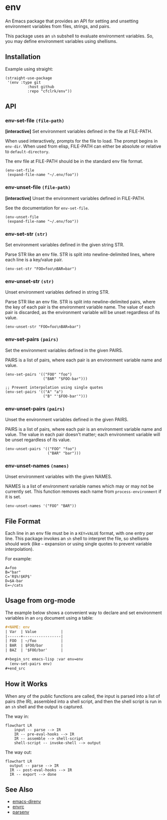 # env

An Emacs package that provides an API for setting and unsetting environment
variables from files, strings, and pairs.

This package uses an `sh` subshell to evaluate environment variables. So, you
may define environment variables using shellisms.

## Installation

Example using straight:

```emacs-lisp
(straight-use-package
 '(env :type git
          :host github
          :repo "cfclrk/env"))
```

## API

### env-set-file `(file-path)`

**[interactive]** Set environment variables defined in the file at FILE-PATH.

When used interactively, prompts for the file to load. The prompt begins in
`env-dir`. When used from elisp, FILE-PATH can either be absolute or relative
to `default-directory`.

The env file at FILE-PATH should be in the standard env file format.

```emacs-lisp
(env-set-file
 (expand-file-name "~/.env/foo"))
```

### env-unset-file `(file-path)`

**[interactive]** Unset the environment variables defined in FILE-PATH.

See the documentation for `env-set-file`.

```emacs-lisp
(env-unset-file
 (expand-file-name "~/.env/foo"))
```

### env-set-str `(str)`

Set environment variables defined in the given string STR.

Parse STR like an env file. STR is split into newline-delimited lines, where
each line is a key/value pair.

```emacs-lisp
(env-set-str "FOO=foo\nBAR=bar")
```

### env-unset-str `(str)`

Unset environment variables defined in string STR.

Parse STR like an env file. STR is split into newline-delimited pairs, where the
key of each pair is the environment variable name. The value of each pair is
discarded, as the environment variable will be unset regardless of its value.

```emacs-lisp
(env-unset-str "FOO=foo\nBAR=bar")
```

### env-set-pairs `(pairs)`

Set the environment variables defined in the given PAIRS.

PAIRS is a list of pairs, where each pair is an environment variable name and
value.

```emacs-lisp
(env-set-pairs '(("FOO" "foo")
                 ("BAR" "$FOO-bar")))

;; Prevent interpolation using single quotes
(env-set-pairs '(("A" "a")
                 ("B" "'$FOO-bar'")))
```

### env-unset-pairs `(pairs)`

Unset the environment variables defined in the given PAIRS.

PAIRS is a list of pairs, where each pair is an environment variable name and
value. The value in each pair doesn't matter; each environment variable will be
unset regardless of its value.

```emacs-lisp
(env-unset-pairs '(("FOO" "foo")
                   ("BAR" "bar")))
```

### env-unset-names `(names)`

Unset environment variables with the given NAMES.

NAMES is a list of environment variable names which may or may not be currently
set. This function removes each name from `process-environment` if it is set.

```emacs-lisp
(env-unset-names '("FOO" "BAR"))
```

## File Format

Each line in an env file must be in a `KEY=VALUE` format, with one entry per
line. This package invokes an `sh` shell to interpret the file, so shellisms
should work (like `~` expansion or using single quotes to prevent variable
interpolation).

For example:

```text
A=foo
B="bar"
C='R$%!$KP$'
D=$A-bar
E=~/cats
```

## Usage from org-mode

The example below shows a convenient way to declare and set environment
variables in an `org` document using a table:

```org
#+NAME: env
| Var  | Value           |
|------+-----------------|
| FOO  | ~/foo           |
| BAR  | $FOO/bar        |
| BAZ  | '$FOO/bar'      |

#+begin_src emacs-lisp :var env=env
  (env-set-pairs env)
#+end_src
```

## How it Works

When any of the public functions are called, the input is parsed into a list of pairs (the IR), assembled into a shell script, and then the shell script is run in an `sh` shell and the output is captured.

The way in:

```mermaid
flowchart LR
    input -- parse --> IR
    IR -- pre-eval-hooks --> IR
    IR -- assemble --> shell-script
    shell-script -- invoke-shell --> output
```

The way out:

```mermaid
flowchart LR
  output -- parse --> IR
  IR -- post-eval-hooks --> IR
  IR -- export --> done
```

## See Also

- [emacs-direnv](https://github.com/wbolster/emacs-direnv)
- [envrc](https://github.com/purcell/envrc)
- [parsenv](https://github.com/articuluxe/parsenv)
